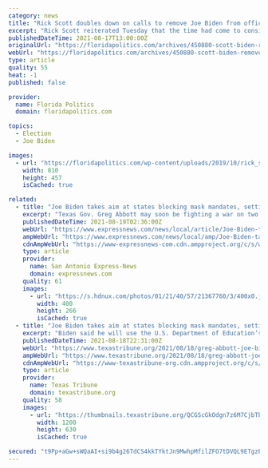 ```yaml
---
category: news
title: "Rick Scott doubles down on calls to remove Joe Biden from office"
excerpt: "Rick Scott reiterated Tuesday that the time had come to consider removing President Joe Biden from office under provisions of the 25th Amendment to the U.S. Constitution. The Senator had made that call on Monday via press release,"
publishedDateTime: 2021-08-17T13:00:00Z
originalUrl: "https://floridapolitics.com/archives/450880-scott-biden-remove/"
webUrl: "https://floridapolitics.com/archives/450880-scott-biden-remove/"
type: article
quality: 55
heat: -1
published: false

provider:
  name: Florida Politics
  domain: floridapolitics.com

topics:
  - Election
  - Joe Biden

images:
  - url: "https://floridapolitics.com/wp-content/uploads/2019/10/rick_scott_132810311.jpg"
    width: 810
    height: 457
    isCached: true

related:
  - title: "Joe Biden takes aim at states blocking mask mandates, setting Gov. Greg Abbott up for showdown with"
    excerpt: "Texas Gov. Greg Abbott may soon be fighting a war on two fronts — with local officials and the federal government — to stave off mandatory COVID-19 prevention efforts after the Biden administration announced Wednesday it was going after states like Texas that try to ban universal masking at schools."
    publishedDateTime: 2021-08-19T02:36:00Z
    webUrl: "https://www.expressnews.com/news/local/article/Joe-Biden-takes-aim-at-states-blocking-mask-16396786.php"
    ampWebUrl: "https://www.expressnews.com/news/local/amp/Joe-Biden-takes-aim-at-states-blocking-mask-16396786.php"
    cdnAmpWebUrl: "https://www-expressnews-com.cdn.ampproject.org/c/s/www.expressnews.com/news/local/amp/Joe-Biden-takes-aim-at-states-blocking-mask-16396786.php"
    type: article
    provider:
      name: San Antonio Express-News
      domain: expressnews.com
    quality: 61
    images:
      - url: "https://s.hdnux.com/photos/01/21/40/57/21367760/3/400x0.jpg"
        width: 400
        height: 266
        isCached: true
  - title: "Joe Biden takes aim at states blocking mask mandates, setting Gov. Greg Abbott up for showdown with feds"
    excerpt: "Biden said he will use the U.S. Department of Education’s civil rights enforcement authority to deter states from blocking mask mandates in classrooms."
    publishedDateTime: 2021-08-18T22:31:00Z
    webUrl: "https://www.texastribune.org/2021/08/18/greg-abbott-joe-biden-texas-mask-mandates/"
    ampWebUrl: "https://www.texastribune.org/2021/08/18/greg-abbott-joe-biden-texas-mask-mandates/amp/"
    cdnAmpWebUrl: "https://www-texastribune-org.cdn.ampproject.org/c/s/www.texastribune.org/2021/08/18/greg-abbott-joe-biden-texas-mask-mandates/amp/"
    type: article
    provider:
      name: Texas Tribune
      domain: texastribune.org
    quality: 58
    images:
      - url: "https://thumbnails.texastribune.org/QCGScGkOdgn7z6M7CjbTbiaZvo4=/1200x630/filters:quality(95)/static.texastribune.org/media/files/0825c12ccde17a1e73e5eb5a698491d2/Biden%20COVID%20REUTERS%20TT.jpg"
        width: 1200
        height: 630
        isCached: true

secured: "t9Pp+aGw+sWQaAI+si9b4g26TdCS4kkTYktJn9MwhpMfilZFO7tDVQL9ETgzPfCuUSBGd2OJ3PyLwGcDMocV0DLiwnYSGhZjThmeEQQ+S3uGfiRBb3fFGA3bUqS3cnbcR+8s77YQTRCN8005PBy+WsChBFAMU3Esi6jWD65d/ugSVLfw9C4XbXZqZux32kg8mWpSrp1wcI0QYR+0DegAIrBDgXdg3G3V6ZfE06ctDJf7ifaUfA/tfwcOLZ6o7SAnnSqNKHTjx4WxmAZd3wWVaUvwwI4wktjNobxURWxIQmN0lUcuqtDYo/C4tnGt/eEd5C91aOlY9gWHMdo9+cfKLr2OkiH/RE0KtrtGZEuGU14=;nTsTWplVo63/+V1q0StCMw=="
---
```


